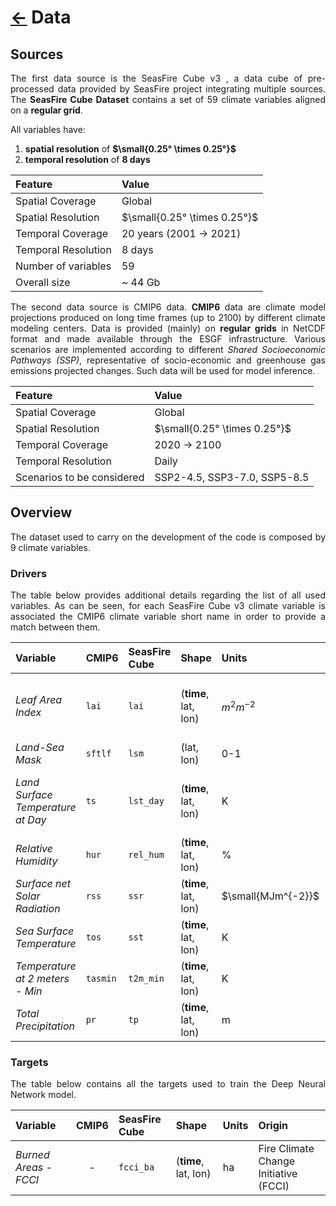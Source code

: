 # [&larr;](../README.md) Data

## Sources

<p align="justify"> The first data source is the <a href="https://zenodo.org/records/8055879" style="text-decoration:none;"> SeasFire Cube v3 </a>, a data cube of pre-processed data provided by SeasFire project integrating multiple sources. The <b>SeasFire Cube Dataset</b> contains a set of 59 climate variables aligned on a <b>regular grid</b>.</p>

All variables have:

1. **spatial resolution** of  **$\small{0.25° \times 0.25°}$**
1. **temporal resolution** of **8 days**

|                Feature             |            Value             |
|                :--                 |             :--              |
|          Spatial Coverage          |            Global            |
|         Spatial Resolution         | $\small{0.25° \times 0.25°}$ |
|         Temporal Coverage          | 20 years (2001 &rarr; 2021)  |
|        Temporal Resolution         |            8 days            |
|        Number of variables         |              59              |
|          Overall size              |           ~ 44 Gb            |

<p align="justify"> The second data source is <a href="https://esgf-node.llnl.gov/projects/cmip6/" style="text-decoration:none;">CMIP6</a> data. <b>CMIP6</b> data are climate model projections produced on long time frames (up to 2100) by different climate modeling centers. Data is provided (mainly) on <b>regular grids</b> in NetCDF format and made available through the ESGF infrastructure. Various scenarios are implemented according to different <i>Shared Socioeconomic Pathways (SSP)</i>, representative of socio-economic and greenhouse gas emissions projected changes. Such data will be used for model inference.</p>

|                Feature             |            Value             |
|                :--                 |             :--              |
|          Spatial Coverage          |            Global            |
|         Spatial Resolution         | $\small{0.25° \times 0.25°}$ |
|         Temporal Coverage          |      2020 &rarr; 2100        |
|        Temporal Resolution         |            Daily             |
|     Scenarios to be considered     | SSP2-4.5, SSP3-7.0, SSP5-8.5 |

## Overview

<p align="justify"> The dataset used to carry on the development of the code is composed by 9 climate variables. </p>

### Drivers

<p align="justify"> The table below provides additional details regarding the list of all used variables. As can be seen, for each SeasFire Cube v3 climate variable is associated the CMIP6 climate variable short name in order to provide a match between them.</p>

| Variable | CMIP6 | SeasFire Cube | Shape | Units |  Origin |
| :--- | :--- | :--- | :--- | :--- |  :--- |
| _Leaf Area Index_ | `lai` | `lai` | (**time**, lat, lon) | $\textit{m}^2 \textit{m}^{-2}$ | Nasa MODIS MOD11C1, MOD13C1, MCD15A2 |
| _Land-Sea Mask_ | `sftlf` | `lsm` | (lat, lon) | 0-1 | ERA5 |
| _Land Surface Temperature at Day_ | `ts` | `lst_day` | (**time**, lat, lon) | K | Nasa MODIS MOD11C1, MOD13C1, MCD15A2 |
| _Relative Humidity_ | `hur` | `rel_hum` | (**time**, lat, lon) | % | ERA5 |
| _Surface net Solar Radiation_ | `rss` | `ssr` | (**time**, lat, lon) | $\small{MJm^{-2}}$  |ERA5 |
| _Sea Surface Temperature_ | `tos` | `sst` | (**time**, lat, lon) | K | ERA5 |
| _Temperature at 2 meters - Min_ | `tasmin` | `t2m_min` | (**time**, lat, lon) | K | ERA5 |
| _Total Precipitation_ | `pr` | `tp` | (**time**, lat, lon) | m | ERA5 |

### Targets

<p align="justify"> The table below contains all the targets used to train the Deep Neural Network model. </p>

| Variable | CMIP6 | SeasFire Cube | Shape | Units | Origin |
| :--- | :---: | :--- | :--- | :--- | :--- |
| _Burned Areas - FCCI_ | - | `fcci_ba` | (**time**, lat, lon) | ha | Fire Climate Change Initiative (FCCI) |